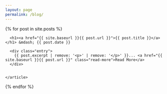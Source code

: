 ```yaml
---
layout: page
permalink: /blog/
---
```


<div class="posts">
  {% for post in site.posts %}
    <article class="post">

      <h1><a href="{{ site.baseurl }}{{ post.url }}">{{ post.title }}</a></h1> &mdash; {{ post.date }}

      <div class="entry">
        {{ post.excerpt | remove: '<p>' | remove: '</p>' }}... <a href="{{ site.baseurl }}{{ post.url }}" class="read-more">Read More</a>
      </div>


    </article>
  {% endfor %}
</div>